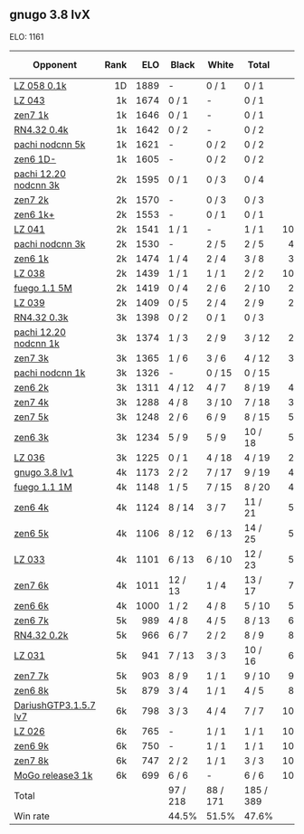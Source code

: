 ## gnugo 3.8 lvX ##

ELO: 1161

Opponent | Rank | ELO | Black | White | Total | Win rate
---------|-----:|----:|-------|-------|-------|-------:
[LZ 058 0.1k](LZ%20058%200.1k.md) | 1D | 1889 | - | 0 / 1 | 0 / 1 | 0.0%
[LZ 043](LZ%20043.md) | 1k | 1674 | 0 / 1 | - | 0 / 1 | 0.0%
[zen7 1k](zen7%201k.md) | 1k | 1646 | 0 / 1 | - | 0 / 1 | 0.0%
[RN4.32 0.4k](RN4.32%200.4k.md) | 1k | 1642 | 0 / 2 | - | 0 / 2 | 0.0%
[pachi nodcnn 5k](pachi%20nodcnn%205k.md) | 1k | 1621 | - | 0 / 2 | 0 / 2 | 0.0%
[zen6 1D-](zen6%201D-.md) | 1k | 1605 | - | 0 / 2 | 0 / 2 | 0.0%
[pachi 12.20 nodcnn 3k](pachi%2012.20%20nodcnn%203k.md) | 2k | 1595 | 0 / 1 | 0 / 3 | 0 / 4 | 0.0%
[zen7 2k](zen7%202k.md) | 2k | 1570 | - | 0 / 3 | 0 / 3 | 0.0%
[zen6 1k+](zen6%201k+.md) | 2k | 1553 | - | 0 / 1 | 0 / 1 | 0.0%
[LZ 041](LZ%20041.md) | 2k | 1541 | 1 / 1 | - | 1 / 1 | 100.0%
[pachi nodcnn 3k](pachi%20nodcnn%203k.md) | 2k | 1530 | - | 2 / 5 | 2 / 5 | 40.0%
[zen6 1k](zen6%201k.md) | 2k | 1474 | 1 / 4 | 2 / 4 | 3 / 8 | 37.5%
[LZ 038](LZ%20038.md) | 2k | 1439 | 1 / 1 | 1 / 1 | 2 / 2 | 100.0%
[fuego 1.1 5M](fuego%201.1%205M.md) | 2k | 1419 | 0 / 4 | 2 / 6 | 2 / 10 | 20.0%
[LZ 039](LZ%20039.md) | 2k | 1409 | 0 / 5 | 2 / 4 | 2 / 9 | 22.2%
[RN4.32 0.3k](RN4.32%200.3k.md) | 3k | 1398 | 0 / 2 | 0 / 1 | 0 / 3 | 0.0%
[pachi 12.20 nodcnn 1k](pachi%2012.20%20nodcnn%201k.md) | 3k | 1374 | 1 / 3 | 2 / 9 | 3 / 12 | 25.0%
[zen7 3k](zen7%203k.md) | 3k | 1365 | 1 / 6 | 3 / 6 | 4 / 12 | 33.3%
[pachi nodcnn 1k](pachi%20nodcnn%201k.md) | 3k | 1326 | - | 0 / 15 | 0 / 15 | 0.0%
[zen6 2k](zen6%202k.md) | 3k | 1311 | 4 / 12 | 4 / 7 | 8 / 19 | 42.1%
[zen7 4k](zen7%204k.md) | 3k | 1288 | 4 / 8 | 3 / 10 | 7 / 18 | 38.9%
[zen7 5k](zen7%205k.md) | 3k | 1248 | 2 / 6 | 6 / 9 | 8 / 15 | 53.3%
[zen6 3k](zen6%203k.md) | 3k | 1234 | 5 / 9 | 5 / 9 | 10 / 18 | 55.6%
[LZ 036](LZ%20036.md) | 3k | 1225 | 0 / 1 | 4 / 18 | 4 / 19 | 21.1%
[gnugo 3.8 lv1](gnugo%203.8%20lv1.md) | 4k | 1173 | 2 / 2 | 7 / 17 | 9 / 19 | 47.4%
[fuego 1.1 1M](fuego%201.1%201M.md) | 4k | 1148 | 1 / 5 | 7 / 15 | 8 / 20 | 40.0%
[zen6 4k](zen6%204k.md) | 4k | 1124 | 8 / 14 | 3 / 7 | 11 / 21 | 52.4%
[zen6 5k](zen6%205k.md) | 4k | 1106 | 8 / 12 | 6 / 13 | 14 / 25 | 56.0%
[LZ 033](LZ%20033.md) | 4k | 1101 | 6 / 13 | 6 / 10 | 12 / 23 | 52.2%
[zen7 6k](zen7%206k.md) | 4k | 1011 | 12 / 13 | 1 / 4 | 13 / 17 | 76.5%
[zen6 6k](zen6%206k.md) | 4k | 1000 | 1 / 2 | 4 / 8 | 5 / 10 | 50.0%
[zen6 7k](zen6%207k.md) | 5k | 989 | 4 / 8 | 4 / 5 | 8 / 13 | 61.5%
[RN4.32 0.2k](RN4.32%200.2k.md) | 5k | 966 | 6 / 7 | 2 / 2 | 8 / 9 | 88.9%
[LZ 031](LZ%20031.md) | 5k | 941 | 7 / 13 | 3 / 3 | 10 / 16 | 62.5%
[zen7 7k](zen7%207k.md) | 5k | 903 | 8 / 9 | 1 / 1 | 9 / 10 | 90.0%
[zen6 8k](zen6%208k.md) | 5k | 879 | 3 / 4 | 1 / 1 | 4 / 5 | 80.0%
[DariushGTP3.1.5.7 lv7](DariushGTP3.1.5.7%20lv7.md) | 6k | 798 | 3 / 3 | 4 / 4 | 7 / 7 | 100.0%
[LZ 026](LZ%20026.md) | 6k | 765 | - | 1 / 1 | 1 / 1 | 100.0%
[zen6 9k](zen6%209k.md) | 6k | 750 | - | 1 / 1 | 1 / 1 | 100.0%
[zen7 8k](zen7%208k.md) | 6k | 747 | 2 / 2 | 1 / 1 | 3 / 3 | 100.0%
[MoGo release3 1k](MoGo%20release3%201k.md) | 6k | 699 | 6 / 6 | - | 6 / 6 | 100.0%
Total | | | 97 / 218 | 88 / 171 | 185 / 389 | 
Win rate| | | 44.5% | 51.5% | 47.6% | 
